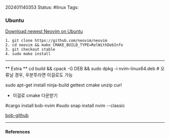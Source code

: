 202401140353
Status: #linux
Tags:
### Ubuntu

[Download newest Neovim on Ubuntu](https://github.com/neovim/neovim/blob/master/BUILD.md)

```shell
1. git clone https://github.com/neovim/neovim
2. cd neovim && make CMAKE_BUILD_TYPE=RelWithDebInfo
3. git checkout stable
4. sudo make install 
```
---
** Extra **
cd build && cpack -G DEB && sudo dpkg -i nvim-linux64.deb # 오류날 경우, 우분투라면 이걸로도 가능

sudo apt-get install ninja-build gettext cmake unzip curl
- 이걸로 cmake 다운받기

#cargo install bob-nvim
#sudo snap install nvim --classic

[bob-github](https://github.com/MordechaiHadad/bob)

---
#### References
